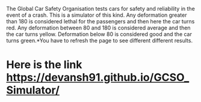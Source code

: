 The Global Car Safety Organisation tests cars for safety and reliability in the event of a crash. This is a simulator of this kind. Any deformation greater than 180 is considered lethal for the passengers and then here the car turns red. Any deformation between 80 and 180 is considered average and then the car turns yellow. Deformation below 80 is considered good and the car turns green.*You have to refresh the page to see different different results.

# Here is the link https://devansh91.github.io/GCSO_Simulator/
